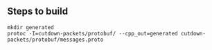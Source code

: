 ## Steps to build
```
mkdir generated
protoc -I=cutdown-packets/protobuf/ --cpp_out=generated cutdown-packets/protobuf/messages.proto
```
